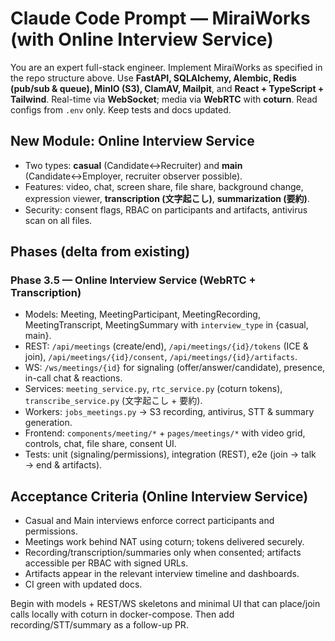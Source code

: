 
# Claude Code Prompt — MiraiWorks (with Online Interview Service)

You are an expert full-stack engineer. Implement MiraiWorks as specified in the repo structure above. Use **FastAPI, SQLAlchemy, Alembic, Redis (pub/sub & queue), MinIO (S3), ClamAV, Mailpit**, and **React + TypeScript + Tailwind**. Real-time via **WebSocket**; media via **WebRTC** with **coturn**. Read configs from `.env` only. Keep tests and docs updated.

## New Module: Online Interview Service
- Two types: **casual** (Candidate↔Recruiter) and **main** (Candidate↔Employer, recruiter observer possible).
- Features: video, chat, screen share, file share, background change, expression viewer, **transcription (文字起こし)**, **summarization (要約)**.
- Security: consent flags, RBAC on participants and artifacts, antivirus scan on all files.

## Phases (delta from existing)
### Phase 3.5 — Online Interview Service (WebRTC + Transcription)
- Models: Meeting, MeetingParticipant, MeetingRecording, MeetingTranscript, MeetingSummary with `interview_type` in {casual, main}.
- REST: `/api/meetings` (create/end), `/api/meetings/{id}/tokens` (ICE & join), `/api/meetings/{id}/consent`, `/api/meetings/{id}/artifacts`.
- WS: `/ws/meetings/{id}` for signaling (offer/answer/candidate), presence, in-call chat & reactions.
- Services: `meeting_service.py`, `rtc_service.py` (coturn tokens), `transcribe_service.py` (文字起こし + 要約).
- Workers: `jobs_meetings.py` → S3 recording, antivirus, STT & summary generation.
- Frontend: `components/meeting/*` + `pages/meetings/*` with video grid, controls, chat, file share, consent UI.
- Tests: unit (signaling/permissions), integration (REST), e2e (join → talk → end & artifacts).

## Acceptance Criteria (Online Interview Service)
- Casual and Main interviews enforce correct participants and permissions.
- Meetings work behind NAT using coturn; tokens delivered securely.
- Recording/transcription/summaries only when consented; artifacts accessible per RBAC with signed URLs.
- Artifacts appear in the relevant interview timeline and dashboards.
- CI green with updated docs.

Begin with models + REST/WS skeletons and minimal UI that can place/join calls locally with coturn in docker-compose. Then add recording/STT/summary as a follow-up PR.
